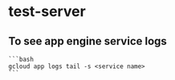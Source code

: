 # test-server

## To see app engine service logs

    ```bash
    gcloud app logs tail -s <service name>
    ```

